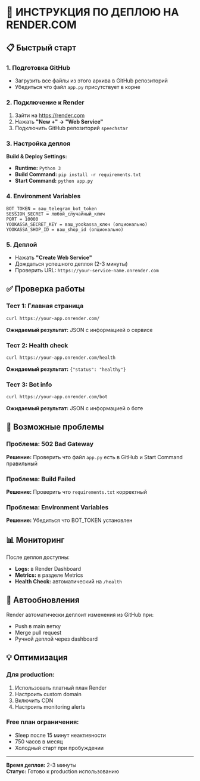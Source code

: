 # 🚀 ИНСТРУКЦИЯ ПО ДЕПЛОЮ НА RENDER.COM

## 📋 Быстрый старт

### 1. Подготовка GitHub
- Загрузить все файлы из этого архива в GitHub репозиторий
- Убедиться что файл `app.py` присутствует в корне

### 2. Подключение к Render
1. Зайти на https://render.com
2. Нажать **"New +" → "Web Service"**
3. Подключить GitHub репозиторий `speechstar`

### 3. Настройка деплоя
**Build & Deploy Settings:**
- **Runtime:** `Python 3`
- **Build Command:** `pip install -r requirements.txt`
- **Start Command:** `python app.py`

### 4. Environment Variables
```
BOT_TOKEN = ваш_telegram_bot_token
SESSION_SECRET = любой_случайный_ключ
PORT = 10000
YOOKASSA_SECRET_KEY = ваш_yookassa_ключ (опционально)
YOOKASSA_SHOP_ID = ваш_shop_id (опционально)
```

### 5. Деплой
- Нажать **"Create Web Service"**
- Дождаться успешного деплоя (2-3 минуты)
- Проверить URL: `https://your-service-name.onrender.com`

## ✅ Проверка работы

### Тест 1: Главная страница
```bash
curl https://your-app.onrender.com/
```
**Ожидаемый результат:** JSON с информацией о сервисе

### Тест 2: Health check
```bash
curl https://your-app.onrender.com/health
```
**Ожидаемый результат:** `{"status": "healthy"}`

### Тест 3: Bot info
```bash
curl https://your-app.onrender.com/bot
```
**Ожидаемый результат:** JSON с информацией о боте

## 🔧 Возможные проблемы

### Проблема: 502 Bad Gateway
**Решение:** Проверить что файл `app.py` есть в GitHub и Start Command правильный

### Проблема: Build Failed
**Решение:** Проверить что `requirements.txt` корректный

### Проблема: Environment Variables
**Решение:** Убедиться что BOT_TOKEN установлен

## 📊 Мониторинг

После деплоя доступны:
- **Logs:** в Render Dashboard
- **Metrics:** в разделе Metrics
- **Health Check:** автоматический на `/health`

## 🔄 Автообновления

Render автоматически деплоит изменения из GitHub при:
- Push в main ветку
- Merge pull request
- Ручной деплой через dashboard

## 💡 Оптимизация

### Для production:
1. Использовать платный план Render
2. Настроить custom domain
3. Включить CDN
4. Настроить monitoring alerts

### Free план ограничения:
- Sleep после 15 минут неактивности
- 750 часов в месяц
- Холодный старт при пробуждении

---

**Время деплоя:** 2-3 минуты  
**Статус:** Готово к production использованию